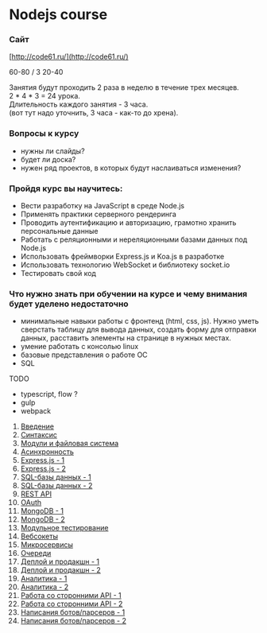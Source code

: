 # Nodejs course

### Сайт
[http://code61.ru/](http://code61.ru/)

60-80 / 3
20-40

Занятия будут проходить 2 раза в неделю в течение трех месяцев.  
2 * 4 * 3 = 24 урока.  
Длительность каждого занятия - 3 часа.  
(вот тут надо уточнить, 3 часа - как-то до хрена).  

### Вопросы к курсу
 - нужны ли слайды?
 - будет ли доска?
 - нужен ряд проектов, в которых будут наслаиваться изменения?

### Пройдя курс вы научитесь:  
- Вести разработку на JavaScript в среде Node.js  
- Применять практики серверного рендеринга  
- Проводить аутентификацию и авторизацию, грамотно хранить персональные данные  
- Работать с реляционными и нереляционными базами данных под Node.js  
- Использовать фреймворки Express.js и Koa.js в разработке  
- Использовать технологию WebSocket и библиотеку socket.io  
- Тестировать свой код  

### Что нужно знать при обучении на курсе и чему внимания будет уделено недостаточно
 - минимальные навыки работы с фронтенд (html, css, js).
Нужно уметь сверстать таблицу для вывода данных, создать форму для отправки данных,
расставить элементы на странице в нужных местах.  
 - умение работать с консолью linux  
 - базовые представления о работе ОС  
 - SQL  

TODO
 - typescript, flow ?
 - gulp
 - webpack

1. [Введение](/lessons/lesson_1.md)  
2. [Синтаксис](/lessons/lesson_2.md)  
3. [Модули и файловая система](/lessons/lesson_3.md)  
4. [Асинхронность](/lessons/lesson_4.md)  
5. [Express.js - 1](/lessons/lesson_5.md)  
6. [Express.js - 2](/lessons/lesson_6.md)  
7. [SQL-базы данных - 1](/lessons/lesson_7.md)  
8. [SQL-базы данных - 2](/lessons/lesson_8.md)  
9. [REST API](/lessons/lesson_9.md)  
10. [OAuth](/lessons/lesson_10.md)  
11. [MongoDB - 1](/lessons/lesson_11.md)  
12. [MongoDB - 2](/lessons/lesson_12.md)  
13. [Модульное тестирование](/lessons/lesson_13.md)  
14. [Вебсокеты](/lessons/lesson_14.md)  
15. [Микросервисы](/lessons/lesson_15.md)  
16. [Очереди](/lessons/lesson_16.md)  
17. [Деплой и продакшн - 1](/lessons/lesson_17.md)  
18. [Деплой и продакшн - 2](/lessons/lesson_18.md)  
19. [Аналитика - 1](/lessons/lesson_19.md)  
20. [Аналитика - 2](/lessons/lesson_20.md)  
21. [Работа со сторонними API - 1](/lessons/lesson_21.md)  
22. [Работа со сторонними API - 2](/lessons/lesson_22.md)  
23. [Написания ботов/парсеров - 1](/lessons/lesson_23.md)  
24. [Написания ботов/парсеров - 2](/lessons/lesson_24.md)  
